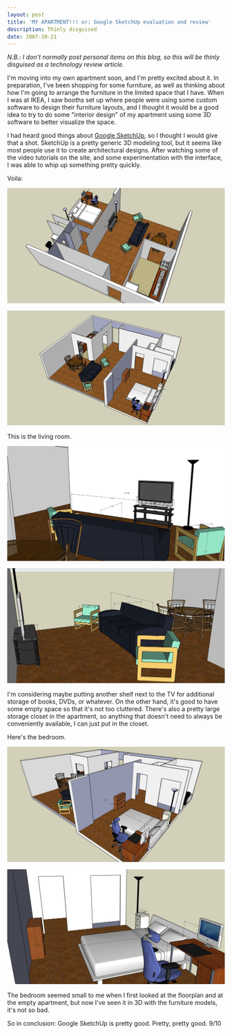 ```yaml
---
layout: post
title: 'MY APARTMENT!!! or: Google SketchUp evaluation and review'
description: Thinly disguised
date: 2007-10-21
---
```


_N.B.: I don't normally post personal items on this blog, so this will be thinly disguised as a technology review article._  
  
I'm moving into my own apartment soon, and I'm pretty excited about it. In preparation, I've been shopping for some furniture, as well as thinking about how I'm going to arrange the furniture in the limited space that I have. When I was at IKEA, I saw booths set up where people were using some custom software to design their furniture layouts, and I thought it would be a good idea to try to do some "interior design" of my apartment using some 3D software to better visualize the space.  
  
I had heard good things about [Google SketchUp](http://google.com/sketchup), so I thought I would give that a shot. SketchUp is a pretty generic 3D modeling tool, but it seems like most people use it to create architectural designs. After watching some of the video tutorials on the site, and some experimentation with the interface, I was able to whip up something pretty quickly.  
  
Voila:

![sketchup1](./sketchup1.jpg)

![sketchup2](./sketchup2.jpg)

This is the living room.  

![sketchup3](./sketchup3.jpg)

![sketchup4](./sketchup4.jpg)
   
I'm considering maybe putting another shelf next to the TV for additional storage of books, DVDs, or whatever. On the other hand, it's good to have some empty space so that it's not too cluttered. There's also a pretty large storage closet in the apartment, so anything that doesn't need to always be conveniently available, I can just put in the closet.  
  
Here's the bedroom.  

![sketchup5](./sketchup5.jpg)

![sketchup6](./sketchup6.jpg)
 
The bedroom seemed small to me when I first looked at the floorplan and at the empty apartment, but now I've seen it in 3D with the furniture models, it's not so bad.  
  
So in conclusion: Google SketchUp is pretty good. Pretty, pretty good. 9/10  
  